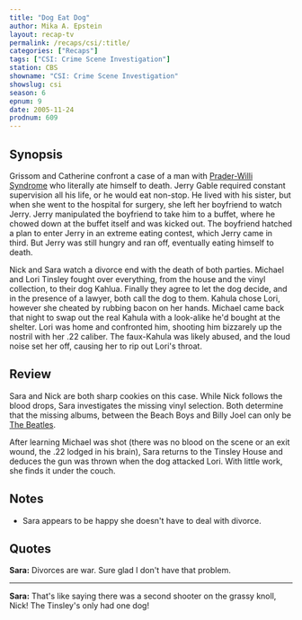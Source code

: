 ```yaml
---
title: "Dog Eat Dog"
author: Mika A. Epstein
layout: recap-tv
permalink: /recaps/csi/:title/
categories: ["Recaps"]
tags: ["CSI: Crime Scene Investigation"]
station: CBS
showname: "CSI: Crime Scene Investigation"
showslug: csi
season: 6
epnum: 9
date: 2005-11-24  
prodnum: 609  
---
```


## Synopsis

Grissom and Catherine confront a case of a man with [Prader-Willi Syndrome](http://www.pwsausa.org/) who literally ate himself to death. Jerry Gable required constant supervision all his life, or he would eat non-stop. He lived with his sister, but when she went to the hospital for surgery, she left her boyfriend to watch Jerry. Jerry manipulated the boyfriend to take him to a buffet, where he chowed down at the buffet itself and was kicked out. The boyfriend hatched a plan to enter Jerry in an extreme eating contest, which Jerry came in third. But Jerry was still hungry and ran off, eventually eating himself to death.

Nick and Sara watch a divorce end with the death of both parties. Michael and Lori Tinsley fought over everything, from the house and the vinyl collection, to their dog Kahlua. Finally they agree to let the dog decide, and in the presence of a lawyer, both call the dog to them. Kahula chose Lori, however she cheated by rubbing bacon on her hands. Michael came back that night to swap out the real Kahula with a look-alike he'd bought at the shelter. Lori was home and confronted him, shooting him bizzarely up the nostril with her .22 caliber. The faux-Kahula was likely abused, and the loud noise set her off, causing her to rip out Lori's throat.

## Review

Sara and Nick are both sharp cookies on this case. While Nick follows the blood drops, Sara investigates the missing vinyl selection. Both determine that the missing albums, between the Beach Boys and Billy Joel can only be [The Beatles](http://www.beatles.com/).

After learning Michael was shot (there was no blood on the scene or an exit wound, the .22 lodged in his brain), Sara returns to the Tinsley House and deduces the gun was thrown when the dog attacked Lori. With little work, she finds it under the couch.

## Notes

* Sara appears to be happy she doesn't have to deal with divorce.

## Quotes

**Sara:** Divorces are war. Sure glad I don't have that problem.  

- - -

**Sara:** That's like saying there was a second shooter on the grassy knoll, Nick! The Tinsley's only had one dog!
